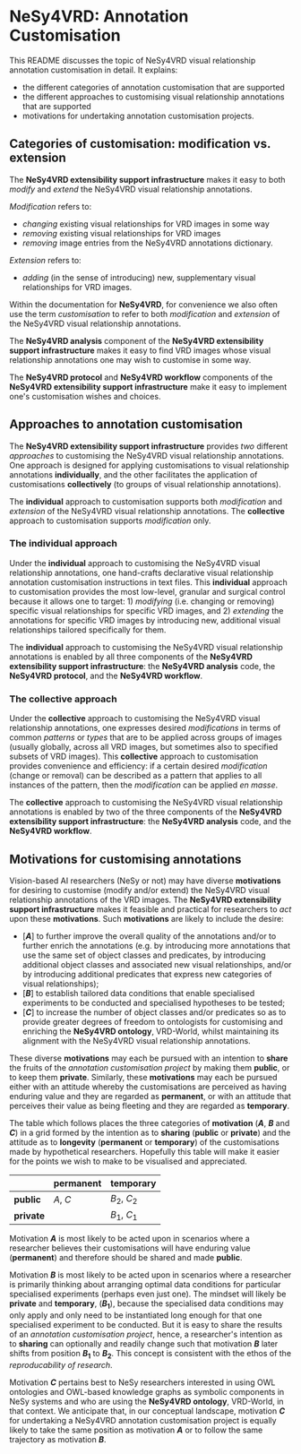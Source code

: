 # NeSy4VRD: Annotation Customisation

This README discusses the topic of NeSy4VRD visual relationship annotation customisation in detail. It explains:
* the different categories of annotation customisation that are supported
* the different approaches to customising visual relationship annotations that are supported
* motivations for undertaking annotation customisation projects.


## Categories of customisation: modification vs. extension

The **NeSy4VRD extensibility support infrastructure** makes it easy to both *modify* and *extend* the NeSy4VRD visual relationship annotations. 

*Modification* refers to:
* *changing* existing visual relationships for VRD images in some way
* *removing* existing visual relationships for VRD images
* *removing* image entries from the NeSy4VRD annotations dictionary.

*Extension* refers to:
* *adding* (in the sense of introducing) new, supplementary visual relationships for VRD images.

Within the documentation for **NeSy4VRD**, for convenience we also often use the term *customisation* to refer to both *modification* and *extension* of the NeSy4VRD visual relationship annotations.

The **NeSy4VRD analysis** component of the **NeSy4VRD extensibility support infrastructure** makes it easy to find VRD images whose visual relationship annotations one may wish to customise in some way.

The **NeSy4VRD protocol** and **NeSy4VRD workflow** components of the **NeSy4VRD extensibility support infrastructure** make it easy to implement one's customisation wishes and choices.


## Approaches to annotation customisation

The **NeSy4VRD extensibility support infrastructure** provides *two* different *approaches* to customising the NeSy4VRD visual relationship annotations. One approach is designed for applying customisations to visual relationship annotations **individually**, and the other facilitates the application of customisations **collectively** (to groups of visual relationship annotations).

The **individual** approach to customisation supports both *modification* and  *extension* of the NeSy4VRD visual relationship annotations. The **collective** approach to customisation supports *modification* only.

### The individual approach

Under the **individual** approach to customising the NeSy4VRD visual relationship annotations, one hand-crafts declarative visual relationship annotation customisation instructions in text files. This **individual** approach to customisation provides the most low-level, granular and surgical control because it allows one to target: 1) *modifying* (i.e. changing or removing) specific visual relationships for specific VRD images, and 2) *extending* the annotations for specific VRD images by introducing new, additional visual relationships tailored specifically for them.

The **individual** approach to customising the NeSy4VRD visual relationship annotations is enabled by all three components of the **NeSy4VRD extensibility support infrastructure**: the **NeSy4VRD analysis** code, the **NeSy4VRD protocol**, and the **NeSy4VRD workflow**.

### The collective approach

Under the **collective** approach to customising the NeSy4VRD visual relationship annotations, one expresses desired *modifications* in terms of common *patterns* or *types* that are to be applied across groups of images (usually globally, across all VRD images, but sometimes also to specified subsets of VRD images). This **collective** approach to customisation provides convenience and efficiency: if a certain desired *modification* (change or removal) can be described as a pattern that applies to all instances of the pattern, then the *modification* can be applied *en masse*.

The **collective** approach to customising the NeSy4VRD visual relationship annotations is enabled by two of the three components of the **NeSy4VRD extensibility support infrastructure**: the **NeSy4VRD analysis** code, and the **NeSy4VRD workflow**.


## Motivations for customising annotations

Vision-based AI researchers (NeSy or not) may have diverse **motivations** for desiring to customise (modify and/or extend) the NeSy4VRD visual relationship annotations of the VRD images.  The **NeSy4VRD extensibility support infrastructure** makes it feasible and practical for researchers to *act* upon these **motivations**. Such **motivations** are likely to include the desire:
* [**$A$**] to further improve the overall quality of the annotations and/or to further enrich the annotations (e.g. by introducing more annotations that use the same set of object classes and predicates, by introducing additional object classes and associated new visual relationships, and/or by introducing additional predicates that express new categories of visual relationships);
* [**$B$**] to establish tailored data conditions that enable specialised experiments to be conducted and specialised hypotheses to be tested;
* [**$C$**] to increase the number of object classes and/or predicates so as to provide greater degrees of freedom to ontologists for customising and enriching the **NeSy4VRD ontology**, VRD-World, whilst maintaining its alignment with the NeSy4VRD visual relationship annotations.

These diverse **motivations** may each be pursued with an intention to **share** the fruits of the *annotation customisation project* by making them **public**, or to keep them **private**. Similarly, these **motivations** may each be pursued either with an attitude whereby the customisations are perceived as having enduring value and they are regarded as **permanent**, or with an attitude that perceives their value as being fleeting and they are regarded as **temporary**.

The table which follows places the three categories of **motivation** (**$A$**, **$B$** and **$C$**) in a grid formed by the intention as to **sharing** (**public** or **private**) and the attitude as to **longevity** (**permanent** or **temporary**) of the customisations made by hypothetical researchers. Hopefully this table will make it easier for the points we wish to make to be visualised and appreciated.

|             | permanent  | temporary    |
| ----------- | ---------- | ------------ |
| **public**  | $A$, $C$   | $B_2$, $C_2$ |
| **private** |            | $B_1$, $C_1$ |

Motivation **$A$** is most likely to be acted upon in scenarios where a researcher believes their customisations will have enduring value (**permanent**) and therefore should be shared and made **public**. 

Motivation **$B$** is most likely to be acted upon in scenarios where a researcher is primarily thinking about arranging optimal data conditions for particular specialised experiments (perhaps even just one). The mindset will likely be **private** and **temporary**, (**$B_1$**), because the specialised data conditions may only apply and only need to be instantiated long enough for that one specialised experiment to be conducted. But it is easy to share the results of an *annotation customisation project*, hence, a researcher's intention as to **sharing** can optionally and readily change such that motivation **$B$** later shifts from position **$B_1$** to **$B_2$**. This concept is consistent with the ethos of the *reproducability of research*.

Motivation **$C$** pertains best to NeSy researchers interested in using OWL ontologies and OWL-based knowledge graphs as symbolic components in NeSy systems and who are using the **NeSy4VRD ontology**, VRD-World, in that context. We anticipate that, in our conceptual landscape, motivation **$C$** for undertaking a NeSy4VRD annotation customisation project is equally likely to take the same position as motivation **$A$** or to follow the same trajectory as motivation **$B$**.















